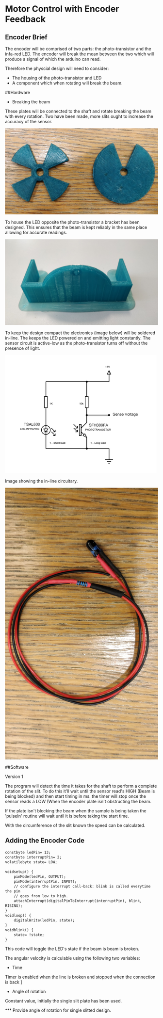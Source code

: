 # Motor Control with Encoder Feedback

## Encoder Brief

The encoder will be comprised of two parts: the photo-transistor and the infa-red LED. The encoder will break the mean between the two which will produce a signal of which the arduino can read.

Therefore the physcial design will need to consider:

- The housing of the photo-transistor and LED
- A component which when rotating will break the beam.


##Hardware

- Breaking the beam

These plates will be connected to the shaft and rotate breaking the beam with every rotation. Two have been made, more slits ought to increase the accuracy of the sensor. 

![Images of encoder plates](https://github.com/OThom17/Lab-Journal-Motor/blob/master/Development-Images/Printedslits.jpg)

To house the LED opposite the photo-transistor a bracket has been designed. This ensures that the beam is kept reliably in the same place allowing for accurate readings.

![Image of LED holding plate](https://github.com/OThom17/Lab-Journal-Motor/blob/master/Development-Images/PrintedLDRH.jpg)

To keep the design compact the electronics (image below) will be soldered in-line. The keeps the LED powered on and emitting light constantly. The sensor circuit is active-low as the photo-transistor turns off without the presence of light.

![Image of the encoder circuit](https://github.com/OThom17/Lab-Journal-Motor/blob/master/Development-Images/LDRCircuit.png)

Image showing the in-line circuitary.

![Imaage of inline LDR circuitry](https://github.com/OThom17/Lab-Journal-Motor/blob/master/Development-Images/LDR.jpg)



##Software

Version 1

The program will detect the time it takes for the shaft to perform a complete rotation of the slit. To do this it'll wait until the sensor read's HIGH (Beam is being blocked) and then start timing in ms. the timer will stop once the sensor reads a LOW (When the encoder plate isn't obstructing the beam.

If the plate isn't blocking the beam when the sample is being taken the 'pulseIn' routine will wait until it is before taking the start time. 

With the circumference of the slit known the speed can be calculated. 



## Adding the Encoder Code


```
constbyte ledPin= 13;
constbyte interruptPin= 2;
volatilebyte state= LOW;

voidsetup() {
	pinMode(ledPin, OUTPUT);
	pinMode(interruptPin, INPUT);
	// configure the interrupt call-back: blink is called everytime the pin
	// goes from low to high.
	attachInterrupt(digitalPinToInterrupt(interruptPin), blink, RISING);
}
voidloop() {
	digitalWrite(ledPin, state);
}
voidblink() {
	state= !state;
}
```

This code will toggle the LED's state if the beam is beam is broken.

The angular velocity is calculable using the following two variables:

- Time

Timer is enabled when the line is broken and stopped when the connection is back ]

- Angle of rotation

Constant value, initially the single slit plate has been used.

*** Provide angle of rotation for single slitted design.





